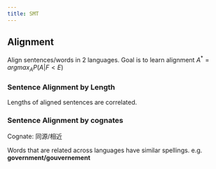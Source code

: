 ```yaml
---
title: SMT
---
```


## Alignment

Align sentences/words in 2 languages. Goal is to learn alignment $A^*=argmax_A P(A|F<E)$

### Sentence Alignment by Length

Lengths of aligned sentences are correlated.

### Sentence Alignment by cognates

Cognate: 同源/相近

Words that are related across languages have similar spellings. e.g. **government/gouvernement**



